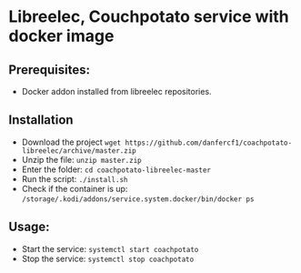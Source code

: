 # Libreelec, Couchpotato service with docker image 

## Prerequisites:
*   Docker addon installed from libreelec repositories.

## Installation

*   Download the project `wget https://github.com/danfercf1/coachpotato-libreelec/archive/master.zip`
*   Unzip the file: `unzip master.zip`
*   Enter the folder: `cd coachpotato-libreelec-master`
*   Run the script: `./install.sh`
*   Check if the container is up: `/storage/.kodi/addons/service.system.docker/bin/docker ps`

## Usage:
*   Start the service: `systemctl start coachpotato`
*   Stop the service: `systemctl stop coachpotato`
